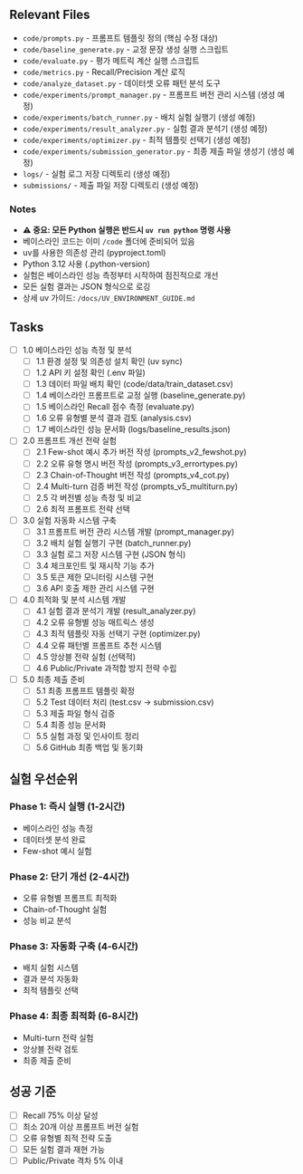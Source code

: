 ## Relevant Files

- `code/prompts.py` - 프롬프트 템플릿 정의 (핵심 수정 대상)
- `code/baseline_generate.py` - 교정 문장 생성 실행 스크립트
- `code/evaluate.py` - 평가 메트릭 계산 실행 스크립트
- `code/metrics.py` - Recall/Precision 계산 로직
- `code/analyze_dataset.py` - 데이터셋 오류 패턴 분석 도구
- `code/experiments/prompt_manager.py` - 프롬프트 버전 관리 시스템 (생성 예정)
- `code/experiments/batch_runner.py` - 배치 실험 실행기 (생성 예정)
- `code/experiments/result_analyzer.py` - 실험 결과 분석기 (생성 예정)
- `code/experiments/optimizer.py` - 최적 템플릿 선택기 (생성 예정)
- `code/experiments/submission_generator.py` - 최종 제출 파일 생성기 (생성 예정)
- `logs/` - 실험 로그 저장 디렉토리 (생성 예정)
- `submissions/` - 제출 파일 저장 디렉토리 (생성 예정)

### Notes

- **⚠️ 중요: 모든 Python 실행은 반드시 `uv run python` 명령 사용**
- 베이스라인 코드는 이미 `/code` 폴더에 준비되어 있음
- uv를 사용한 의존성 관리 (pyproject.toml)
- Python 3.12 사용 (.python-version)
- 실험은 베이스라인 성능 측정부터 시작하여 점진적으로 개선
- 모든 실험 결과는 JSON 형식으로 로깅
- 상세 uv 가이드: `/docs/UV_ENVIRONMENT_GUIDE.md`

## Tasks

- [ ] 1.0 베이스라인 성능 측정 및 분석
  - [ ] 1.1 환경 설정 및 의존성 설치 확인 (uv sync)
  - [ ] 1.2 API 키 설정 확인 (.env 파일)
  - [ ] 1.3 데이터 파일 배치 확인 (code/data/train_dataset.csv)
  - [ ] 1.4 베이스라인 프롬프트로 교정 실행 (baseline_generate.py)
  - [ ] 1.5 베이스라인 Recall 점수 측정 (evaluate.py)
  - [ ] 1.6 오류 유형별 분석 결과 검토 (analysis.csv)
  - [ ] 1.7 베이스라인 성능 문서화 (logs/baseline_results.json)

- [ ] 2.0 프롬프트 개선 전략 실험
  - [ ] 2.1 Few-shot 예시 추가 버전 작성 (prompts_v2_fewshot.py)
  - [ ] 2.2 오류 유형 명시 버전 작성 (prompts_v3_errortypes.py)
  - [ ] 2.3 Chain-of-Thought 버전 작성 (prompts_v4_cot.py)
  - [ ] 2.4 Multi-turn 검증 버전 작성 (prompts_v5_multiturn.py)
  - [ ] 2.5 각 버전별 성능 측정 및 비교
  - [ ] 2.6 최적 프롬프트 전략 선택

- [ ] 3.0 실험 자동화 시스템 구축
  - [ ] 3.1 프롬프트 버전 관리 시스템 개발 (prompt_manager.py)
  - [ ] 3.2 배치 실험 실행기 구현 (batch_runner.py)
  - [ ] 3.3 실험 로그 저장 시스템 구현 (JSON 형식)
  - [ ] 3.4 체크포인트 및 재시작 기능 추가
  - [ ] 3.5 토큰 제한 모니터링 시스템 구현
  - [ ] 3.6 API 호출 제한 관리 시스템 구현

- [ ] 4.0 최적화 및 분석 시스템 개발
  - [ ] 4.1 실험 결과 분석기 개발 (result_analyzer.py)
  - [ ] 4.2 오류 유형별 성능 매트릭스 생성
  - [ ] 4.3 최적 템플릿 자동 선택기 구현 (optimizer.py)
  - [ ] 4.4 오류 패턴별 프롬프트 추천 시스템
  - [ ] 4.5 앙상블 전략 실험 (선택적)
  - [ ] 4.6 Public/Private 과적합 방지 전략 수립

- [ ] 5.0 최종 제출 준비
  - [ ] 5.1 최종 프롬프트 템플릿 확정
  - [ ] 5.2 Test 데이터 처리 (test.csv → submission.csv)
  - [ ] 5.3 제출 파일 형식 검증
  - [ ] 5.4 최종 성능 문서화
  - [ ] 5.5 실험 과정 및 인사이트 정리
  - [ ] 5.6 GitHub 최종 백업 및 동기화

## 실험 우선순위

### Phase 1: 즉시 실행 (1-2시간)
- 베이스라인 성능 측정
- 데이터셋 분석 완료
- Few-shot 예시 실험

### Phase 2: 단기 개선 (2-4시간)
- 오류 유형별 프롬프트 최적화
- Chain-of-Thought 실험
- 성능 비교 분석

### Phase 3: 자동화 구축 (4-6시간)
- 배치 실험 시스템
- 결과 분석 자동화
- 최적 템플릿 선택

### Phase 4: 최종 최적화 (6-8시간)
- Multi-turn 전략 실험
- 앙상블 전략 검토
- 최종 제출 준비

## 성공 기준

- [ ] Recall 75% 이상 달성
- [ ] 최소 20개 이상 프롬프트 버전 실험
- [ ] 오류 유형별 최적 전략 도출
- [ ] 모든 실험 결과 재현 가능
- [ ] Public/Private 격차 5% 이내